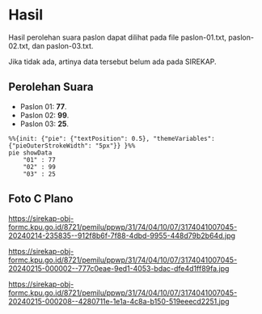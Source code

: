 # Hasil

Hasil perolehan suara paslon dapat dilihat pada file paslon-01.txt, paslon-02.txt, dan paslon-03.txt.

Jika tidak ada, artinya data tersebut belum ada pada SIREKAP.

## Perolehan Suara

 * Paslon 01: **77**.
 * Paslon 02: **99**.
 * Paslon 03: **25**.

```mermaid
%%{init: {"pie": {"textPosition": 0.5}, "themeVariables": {"pieOuterStrokeWidth": "5px"}} }%%
pie showData
    "01" : 77
    "02" : 99
    "03" : 25
```
## Foto C Plano

https://sirekap-obj-formc.kpu.go.id/8721/pemilu/ppwp/31/74/04/10/07/3174041007045-20240214-235835--912f8b6f-7f88-4dbd-9955-448d79b2b64d.jpg

https://sirekap-obj-formc.kpu.go.id/8721/pemilu/ppwp/31/74/04/10/07/3174041007045-20240215-000002--777c0eae-9ed1-4053-bdac-dfe4d1ff89fa.jpg

https://sirekap-obj-formc.kpu.go.id/8721/pemilu/ppwp/31/74/04/10/07/3174041007045-20240215-000208--4280711e-1e1a-4c8a-b150-519eeecd2251.jpg
